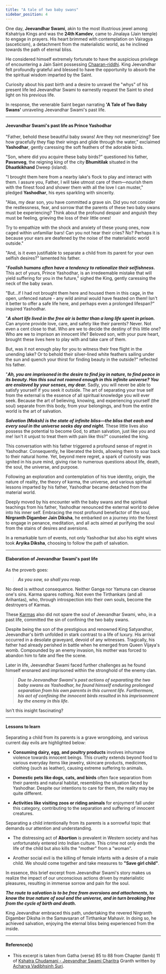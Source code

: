```yaml
---
title: "A tale of two baby swans"
sidebar_position: 4
---
```


One day, **Jeevandhar Swami**, akin to the most illustrious jewel among Kshatriya Kings and was the **24th Kamdev**, came to Jinalaya (Jain temple) to engage in prayers. His heart brimmed with contemplation on Vairagya (asceticism), a detachment from the materialistic world, as he inclined towards the path of eternal bliss.

He considered himself extremely fortunate to have the auspicious privilege of encountering a Jain Saint possessing [Chaaran-riddhi](./../Insights//64%20Riddhis/Kriya_Riddhi.md). King Jeevandhar felt profoundly grateful and blessed to have the opportunity to absorb the the spiritual wisdom imparted by the Saint.

Curiosity about his past birth and a desire to unravel the "whys" of his present life led Jeevandhar Swami to earnestly request the Saint to shed light on his previous life.

In response, the venerable Saint began narrating **'A Tale of Two Baby Swans'** unraveling Jeevandhar Swami's past life.

---

#### Jeevandhar Swami's past life as Prince Yashodhar

"Father, behold these beautiful baby swans! Are they not mesmerizing? See how gracefully they flap their wings and glide through the water," exclaimed **Yashodhar**, gently caressing the soft feathers of the adorable birds.

"Son, where did you acquire these baby birds?" questioned his father, **Pavanveg**, the reigning king of the city **Bhumitilak** situated in the **Dhaatkikhand** Dweep (island).

"I brought them here from a nearby lake's flock to play and interact with them. I assure you, Father, I will take utmost care of them—nourish them with the finest food and shower them with all the love I can muster," pledged **Yashodhar**, his eyes sparkling with sincerity.

"Alas, my dear son, you have committed a grave sin. Did you not consider the restlessness, fear, and sorrow that the parents of these two baby swans must be experiencing? Think about the profound despair and anguish they must be feeling, grieving the loss of their little ones! 

Try to empathize with the shock and anxiety of these young ones, now caged within unfamiliar bars! Can you not hear their cries? No? Perhaps it is because your ears are deafened by the noise of the materialistic world outside."

"And, is it even justifiable to separate a child from its parent for your own selfish desires?" lamented his father.

"***Foolish humans often have a tendency to rationalize their selfishness.*** This act of yours, Prince Yashodhar, is an irredeemable mistake that will yield suffering for you in the future," sighed the King, gently caressing the neck of the baby swan.

"But...if I had not brought them here and housed them in this cage, in the open, unfenced nature - any wild animal would have feasted on them! Isn't it better to offer a safe life here, and perhaps even a prolonged lifespan?" inquired Yashodhar.

"***A short life lived in the free air is better than a long life spent in prison.*** Can anyone provide love, care, and safety like their parents? Never. Not even a cent close to that. Who are we to decide the destiny of this little one? Who are we to imprison an innocent life? Beloved son, with your pure heart, brought these lives here to play with and take care of them. 

But, was it not enough play for you to witness their free flight in the unending lake? Or to behold their silver-lined white feathers sailing under the sun and quench your thirst for finding beauty in the outside?" reflected his father.

"***Ah, you are imprisoned in the desire to find joy in nature, to find peace in its beauty. Has this soul not roamed enough in this infinite universe? You are enslaved by your senses, my dear.*** Sadly, you will never be able to satisfy yourself if you seek it outside. The art of separating your true self from the external is the essence of all spiritual knowledge you will ever seek. Because the art of believing, knowing, and experiencing yourself (the soul) separate from this body, from your belongings, and from the entire world is the art of salvation. 

***Salvation (Moksh) is the state of infinite bliss—the bliss that each and every soul in the universe seeks day and night.*** These little lives also possess the potential to become God, to attain salvation, just like you and me! Isn't it unjust to treat them with pain like this?" counseled the king.

This conversation with his father triggered a profound sense of regret in Yashodhar. Consequently, he liberated the birds, allowing them to soar back to their natural home. Yet, beyond mere regret, a spark of curiosity was ignited in his pure mind, giving rise to numerous questions about life, death, the soul, the universe, and purpose.

Following an exploration and contemplation of his true identity, origin, the nature of reality, the theory of karma, the universe, and various spiritual lessons imparted by his father, Yashodhar became detached from the material world.

Deeply moved by his encounter with the baby swans and the spiritual teachings from his father, Yashodhar renounced the external world to delve into his inner self. Embracing the most profound benefactor of the soul, **Nirgranth Digamber Jain Diksha**, he embarked on a journey into the forest to engage in penance, meditation, and all acts aimed at purifying the soul from the stains of desires and aversions.

In a remarkable turn of events, not only Yashodhar but also his eight wives took **Aryika Diksha**, choosing to follow the path of salvation.

---

#### Elaboration of Jeevandhar Swami's past life

As the proverb goes:

> ***As you sow, so shall you reap.***

No deed is without consequence. Neither Ganga nor Yamuna can cleanse one's sins. Karma spares nothing. Not even the Tirthankars (and all Arihantas), who, through introspection into their own souls, become the destroyers of Karmas.

These [Karmas](./../Concepts/Karma%20Theory/part1.md) also did not spare the soul of Jeevandhar Swami, who, in a past life, committed the sin of confining the two baby swans.

Despite being the son of the prestigious and renowned King Satyandhar, Jeevandhar's birth unfolded in stark contrast to a life of luxury. His arrival occurred in a desolate graveyard, devoid of any witnesses. Tragically, his father had already perished in battle when he emerged from Queen Vijaya's womb. Compounded by an enemy invasion, his mother was forced to abandon him to fate and flee the scene.

Later in life, Jeevandhar Swami faced further challenges as he found himself ensnared and imprisoned within the stronghold of the enemy clan.

> ***Due to Jeevandhar Swami's past actions of separating the two baby swans as Yashodhar, he found himself enduring prolonged separation from his own parents in this current life. Furthermore, his act of confining the innocent birds resulted in his imprisonment by the enemy in this life.***

Isn't this insight fascinating?

---

#### Lessons to learn

Separating a child from its parents is a grave wrongdoing, and various current day evils are highlighted below:

- **Consuming dairy, egg, and poultry products** involves inhumane violence towards innocent beings. This cruelty extends beyond food to various everyday items like jewelry, skincare products, medicines, clothing (such as leather), causing extreme suffering to animals.
  
- **Domestic pets like dogs, cats, and birds** often face separation from their parents and natural habitat, resembling the situation faced by Yashodhar. Despite our intentions to care for them, the reality may be quite different.

- **Activities like visiting zoos or riding animals** for enjoyment fall under this category, contributing to the separation and suffering of innocent creatures.

Separating a child intentionally from its parents is a sorrowful topic that demands our attention and understanding.

- The distressing act of **Abortion** is prevalent in Western society and has unfortunately entered into Indian culture. This crime not only ends the life of the child but also kills the "mother" from a "woman".

- Another social evil is the killing of female infants with a desire of a male child. We should come together and take measures to **"Save girl child"**.

In essence, this brief excerpt from Jeevandhar Swami's story makes us realize the impact of our unconscious actions driven by materialistic pleasures, resulting in immense sorrow and pain for the soul.

***The route to salvation is to be free from aversions and attachments, to know the true nature of soul and the universe, and in turn breaking free from the cycle of birth and death.***

King Jeevandhar embraced this path, undertaking the revered Nirgranth Digamber Diksha in the Samavsaran of Tirthankar Mahavir. In doing so, he achieved salvation, enjoying the eternal bliss being experienced from the inside.

---

#### Reference(s)

- This excerpt is taken from Gatha (verse) 85 to 88 from Chapter (lamb) 11 of [Kshatra Chudamani -  Jeevandhar Swami Charitra](./../Scriptures/Jeevandhar%20Swami%20Charitra/Summary.md) Granth written by [Acharya Vadibhsinh Suri](./../Biographies/Acharyas/Acharya_Vadibhsinh.md).
